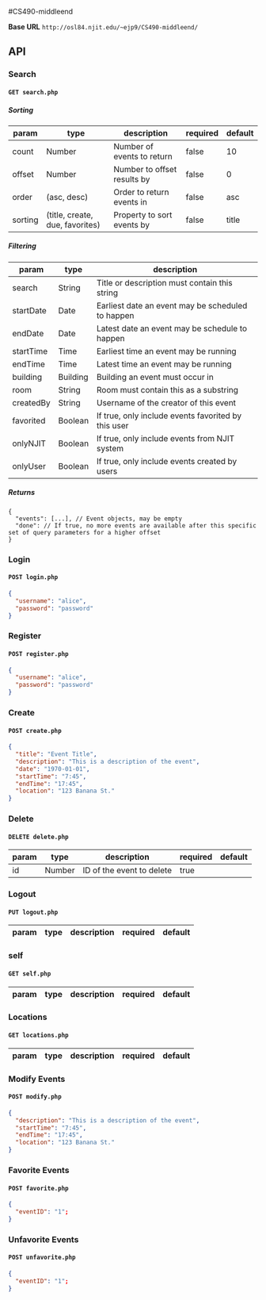 #CS490-middleend

__Base URL__
`http://osl84.njit.edu/~ejp9/CS490-middleend/`

## API

### Search

#### `GET search.php`

##### Sorting

| param   | type                            | description                 | required | default |
|---------|---------------------------------|-----------------------------|----------|---------|
| count   | Number                          | Number of events to return  | false    | 10      |
| offset  | Number                          | Number to offset results by | false    | 0       |
| order   | (asc, desc)                     | Order to return events in   | false    | asc     |
| sorting | (title, create, due, favorites) | Property to sort events by  | false    | title   |


##### Filtering

| param     | type     | description                                         |
|-----------|----------|-----------------------------------------------------|
| search    | String   | Title or description must contain this string       |
| startDate | Date     | Earliest date an event may be scheduled to happen   |
| endDate   | Date     | Latest date an event may be schedule to happen      |
| startTime | Time     | Earliest time an event may be running               |
| endTime   | Time     | Latest time an event may be running                 |
| building  | Building | Building an event must occur in                     |
| room      | String   | Room must contain this as a substring               |
| createdBy | String   | Username of the creator of this event               |
| favorited | Boolean  | If true, only include events favorited by this user |
| onlyNJIT  | Boolean  | If true, only include events from NJIT system       |
| onlyUser  | Boolean  | If true, only include events created by users       |

##### Returns

```
{
  "events": [...], // Event objects, may be empty
  "done": // If true, no more events are available after this specific set of query parameters for a higher offset
}
```


### Login

#### `POST login.php`

```json
{
  "username": "alice",
  "password": "password"
}
```

### Register

#### `POST register.php`

```json
{
  "username": "alice",
  "password": "password"
}
```

### Create

#### `POST create.php`

```json
{
  "title": "Event Title",
  "description": "This is a description of the event",
  "date": "1970-01-01",
  "startTime": "7:45",
  "endTime": "17:45",
  "location": "123 Banana St."
}
```

### Delete

#### `DELETE delete.php`

| param | type   | description               | required | default |
|-------|--------|---------------------------|----------|---------|
| id    | Number | ID of the event to delete | true     |         |

### Logout

#### `PUT logout.php`

| param | type   | description               | required | default |
|-------|--------|---------------------------|----------|---------|

### self

#### `GET self.php`

| param  | type   | description                 | required | default |
|--------|--------|-----------------------------|----------|---------|

### Locations

#### `GET locations.php`

| param  | type   | description                 | required | default |
|--------|--------|-----------------------------|----------|---------|

### Modify Events 

#### `POST modify.php`

```json
{
  "description": "This is a description of the event",
  "startTime": "7:45",
  "endTime": "17:45",
  "location": "123 Banana St."
}
```

### Favorite Events 

#### `POST favorite.php`

```json
{
  "eventID": "1";
}
```

### Unfavorite Events 

#### `POST unfavorite.php`

```json
{
  "eventID": "1";
}
```
